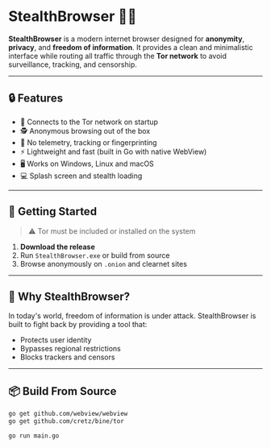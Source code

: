 # StealthBrowser 🕵️‍♂️

**StealthBrowser** is a modern internet browser designed for **anonymity**, **privacy**, and **freedom of information**. It provides a clean and minimalistic interface while routing all traffic through the **Tor network** to avoid surveillance, tracking, and censorship.

---

## 🔒 Features

- 🧅 Connects to the Tor network on startup
- 🕵️ Anonymous browsing out of the box
- 🧼 No telemetry, tracking or fingerprinting
- ⚡ Lightweight and fast (built in Go with native WebView)
- 🖥️ Works on Windows, Linux and macOS
- 💻 Splash screen and stealth loading

---

## 🚀 Getting Started

> ⚠️ Tor must be included or installed on the system

1. **Download the release**
2. Run `StealthBrowser.exe` or build from source
3. Browse anonymously on `.onion` and clearnet sites

---

## 🧠 Why StealthBrowser?

In today's world, freedom of information is under attack. StealthBrowser is built to fight back by providing a tool that:

- Protects user identity
- Bypasses regional restrictions
- Blocks trackers and censors

---

## 📦 Build From Source

```bash
go get github.com/webview/webview
go get github.com/cretz/bine/tor

go run main.go
